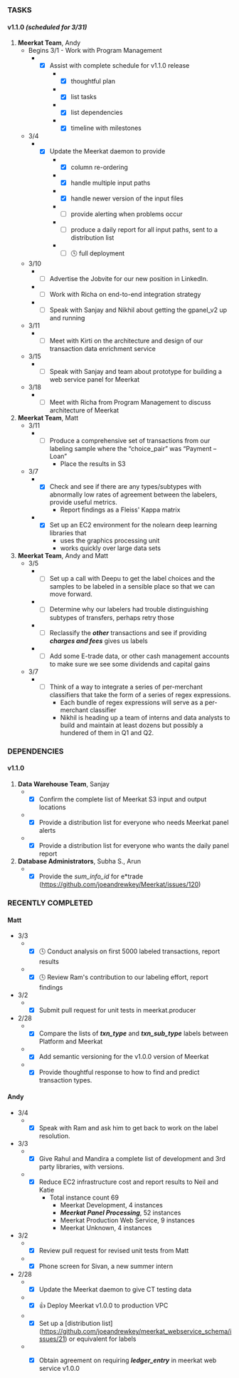 ### TASKS
#### v1.1.0 *(scheduled for 3/31)*
1.  **Meerkat Team**, Andy
	* Begins 3/1 - Work with Program Management
		* - [x] Assist with complete schedule for v1.1.0 release
			* - [x] thoughtful plan
			* - [x] list tasks
			* - [x] list dependencies
			* - [x] timeline with milestones

	* 3/4
		* - [x] Update the Meerkat daemon to provide
			* - [x] column re-ordering
			* - [x] handle multiple input paths
			* - [x] handle newer version of the input files
			* - [ ] provide alerting when problems occur
			* - [ ] produce a daily report for all input paths, sent to a distribution list
			* - [ ] :clock4: full deployment
	* 3/10
		* - [ ] Advertise the Jobvite for our new position in LinkedIn.
		* - [ ] Work with Richa on end-to-end integration strategy
		* - [ ] Speak with Sanjay and Nikhil about getting the gpanel_v2 up and running
	* 3/11
		* - [ ] Meet with Kirti on the architecture and design of our transaction data enrichment service
	* 3/15
		* - [ ] Speak with Sanjay and team about prototype for building a web service panel for Meerkat
	* 3/18
		* - [ ] Meet with Richa from Program Management to discuss architecture of Meerkat
2.  **Meerkat Team**, Matt
	* 3/11
		* - [ ] Produce a comprehensive set of transactions from our labeling sample where the “choice_pair” was “Payment – Loan”
			* Place the results in S3
	* 3/7
		* - [x] Check and see if there are any types/subtypes with abnormally low rates of agreement between the labelers, provide useful metrics.
			* Report findings as a Fleiss' Kappa matrix
		* - [x] Set up an EC2 environment for the nolearn deep learning libraries that
			* uses the graphics processing unit
			* works quickly over large data sets


3.  **Meerkat Team**, Andy and Matt
	* 3/5
		* - [ ] Set up a call with Deepu to get the label choices and the samples to be labeled in a sensible place so that we can move forward.
		* - [ ] Determine why our labelers had trouble distinguishing subtypes of transfers, perhaps retry those
		* - [ ] Reclassify the ***other*** transactions and see if providing ***charges and fees*** gives us labels
		* - [ ] Add some E-trade data, or other cash management accounts to make sure we see some dividends and capital gains
	* 3/7
		* - [ ] Think of a way to integrate a series of per-merchant classifiers that take the form of a series of regex expressions.
			* Each bundle of regex expressions will serve as a per-merchant classifier
			* Nikhil is heading up a team of interns and data analysts to build and maintain at least dozens but possibly a hundered of them in Q1 and Q2.

### DEPENDENCIES
#### v1.1.0
1. **Data Warehouse Team**, Sanjay
	* - [x] Confirm the complete list of Meerkat S3 input and output locations
	* - [x] Provide a distribution list for everyone who needs Meerkat panel alerts
	* - [x] Provide a distribution list for everyone who wants the daily panel report
2. **Database Administrators**, Subha S., Arun
	* - [x] Provide the *sum_info_id* for e*trade (https://github.com/joeandrewkey/Meerkat/issues/120)

### RECENTLY COMPLETED
#### Matt
* 3/3
	* - [x] :clock4: Conduct analysis on first 5000 labeled transactions, report results 
	* - [x] :clock4: Review Ram's contribution to our labeling effort, report findings
* 3/2
	* - [x] Submit pull request for unit tests in meerkat.producer
* 2/28
	* - [x] Compare the lists of ***txn_type*** and ***txn_sub_type*** labels between Platform and Meerkat
	* - [x] Add semantic versioning for the v1.0.0 version of Meerkat
	* - [x] Provide thoughtful response to how to find and predict transaction types.

#### Andy
* 3/4
	* - [x] Speak with Ram and ask him to get back to work on the label resolution.
* 3/3
	* - [x] Give Rahul and Mandira a complete list of development and 3rd party libraries, with versions.
	* - [x] Reduce EC2 infrastructure cost and report results to Neil and Katie
		* Total instance count 69
			* Meerkat Development, 4 instances
			* ***Meerkat Panel Processing***, 52 instances
			* Meerkat Production Web Service, 9 instances
			* Meerkat Unknown, 4 instances
* 3/2
	* - [x] Review pull request for revised unit tests from Matt
	* - [x] Phone screen for Sivan, a new summer intern
* 2/28
	* - [x] Update the Meerkat daemon to give CT testing data
	* - [x] :+1: Deploy Meerkat v1.0.0 to production VPC 
	* - [x] Set up a [distribution list] (https://github.com/joeandrewkey/meerkat_webservice_schema/issues/21) or equivalent for labels
	* - [x] Obtain agreement on requiring ***ledger_entry*** in meerkat web service v1.0.0

